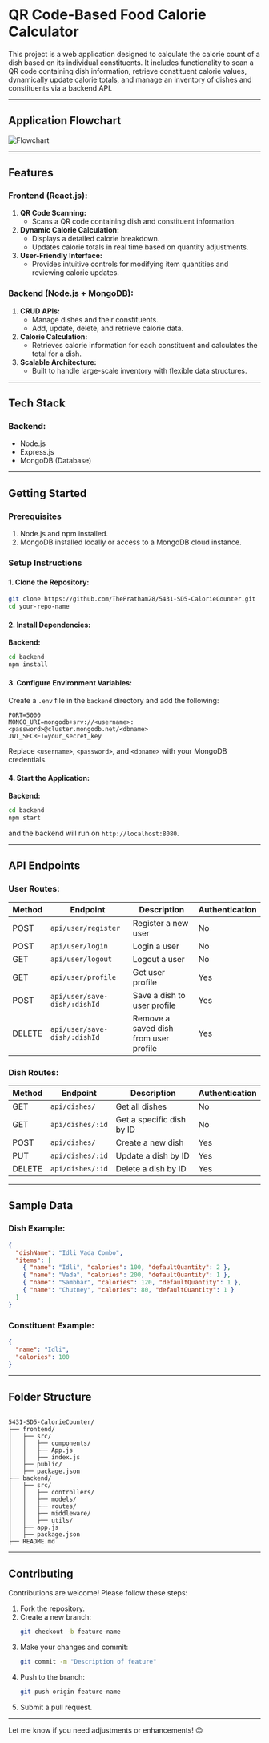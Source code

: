 # QR Code-Based Food Calorie Calculator

This project is a web application designed to calculate the calorie count of a dish based on its individual constituents. It includes functionality to scan a QR code containing dish information, retrieve constituent calorie values, dynamically update calorie totals, and manage an inventory of dishes and constituents via a backend API.

---

## **Application Flowchart**

![Flowchart](FlowChart.png)

---

## **Features**

### **Frontend (React.js):**
1. **QR Code Scanning:**
   - Scans a QR code containing dish and constituent information.
2. **Dynamic Calorie Calculation:**
   - Displays a detailed calorie breakdown.
   - Updates calorie totals in real time based on quantity adjustments.
3. **User-Friendly Interface:**
   - Provides intuitive controls for modifying item quantities and reviewing calorie updates.

### **Backend (Node.js + MongoDB):**
1. **CRUD APIs:**
   - Manage dishes and their constituents.
   - Add, update, delete, and retrieve calorie data.
2. **Calorie Calculation:**
   - Retrieves calorie information for each constituent and calculates the total for a dish.
3. **Scalable Architecture:**
   - Built to handle large-scale inventory with flexible data structures.

---

## **Tech Stack**

### **Backend:**
- Node.js
- Express.js
- MongoDB (Database)

---

## **Getting Started**

### **Prerequisites**
1. Node.js and npm installed.
2. MongoDB installed locally or access to a MongoDB cloud instance.

### **Setup Instructions**

#### **1. Clone the Repository:**
```bash
git clone https://github.com/ThePratham28/5431-SD5-CalorieCounter.git
cd your-repo-name
```

#### **2. Install Dependencies:**

**Backend:**
```bash
cd backend
npm install
```

#### **3. Configure Environment Variables:**

Create a `.env` file in the `backend` directory and add the following:
```env
PORT=5000
MONGO_URI=mongodb+srv://<username>:<password>@cluster.mongodb.net/<dbname>
JWT_SECRET=your_secret_key
```

Replace `<username>`, `<password>`, and `<dbname>` with your MongoDB credentials.

#### **4. Start the Application:**

**Backend:**
```bash
cd backend
npm start
```

and the backend will run on `http://localhost:8080`.

---

## **API Endpoints**

### **User Routes:**

| Method | Endpoint | Description | Authentication |
|--------|----------|-------------|----------------|
| POST   | `api/user/register` | Register a new user | No |
| POST   | `api/user/login` | Login a user | No |
| GET    | `api/user/logout` | Logout a user | No |
| GET    | `api/user/profile` | Get user profile | Yes |
| POST   | `api/user/save-dish/:dishId` | Save a dish to user profile | Yes |
| DELETE | `api/user/save-dish/:dishId` | Remove a saved dish from user profile | Yes |

### **Dish Routes:**

| Method | Endpoint | Description | Authentication |
|--------|----------|-------------|----------------|
| GET    | `api/dishes/` | Get all dishes | No |
| GET    | `api/dishes/:id` | Get a specific dish by ID | No |
| POST   | `api/dishes/` | Create a new dish | Yes |
| PUT    | `api/dishes/:id` | Update a dish by ID | Yes |
| DELETE | `api/dishes/:id` | Delete a dish by ID | Yes |

---

## **Sample Data**

### Dish Example:
```json
{
  "dishName": "Idli Vada Combo",
  "items": [
    { "name": "Idli", "calories": 100, "defaultQuantity": 2 },
    { "name": "Vada", "calories": 200, "defaultQuantity": 1 },
    { "name": "Sambhar", "calories": 120, "defaultQuantity": 1 },
    { "name": "Chutney", "calories": 80, "defaultQuantity": 1 }
  ]
}
```

### Constituent Example:
```json
{
  "name": "Idli",
  "calories": 100
}
```

---

## **Folder Structure**

```

5431-SD5-CalorieCounter/
├── frontend/
│   ├── src/
│   │   ├── components/
│   │   ├── App.js
│   │   ├── index.js
│   ├── public/
│   ├── package.json
├── backend/
│   ├── src/
│   │   ├── controllers/
│   │   ├── models/
│   │   ├── routes/
│   │   ├── middleware/
│   │   ├── utils/
│   ├── app.js
│   ├── package.json
├── README.md
```

---

## **Contributing**

Contributions are welcome! Please follow these steps:

1. Fork the repository.
2. Create a new branch:
   ```bash
   git checkout -b feature-name
   ```
3. Make your changes and commit:
   ```bash
   git commit -m "Description of feature"
   ```
4. Push to the branch:
   ```bash
   git push origin feature-name
   ```
5. Submit a pull request.

--- 

Let me know if you need adjustments or enhancements! 😊